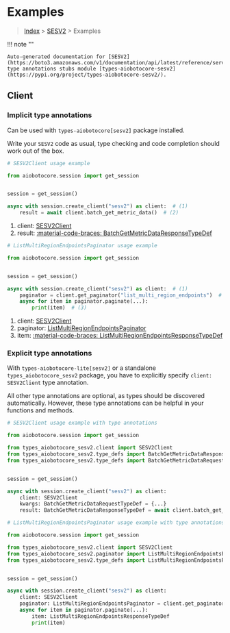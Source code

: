 # Examples

> [Index](../README.md) > [SESV2](./README.md) > Examples

!!! note ""

    Auto-generated documentation for [SESV2](https://boto3.amazonaws.com/v1/documentation/api/latest/reference/services/sesv2.html#sesv2)
    type annotations stubs module [types-aiobotocore-sesv2](https://pypi.org/project/types-aiobotocore-sesv2/).

## Client

### Implicit type annotations

Can be used with `types-aiobotocore[sesv2]` package installed.

Write your `SESV2` code as usual,
type checking and code completion should work out of the box.



```python
# SESV2Client usage example

from aiobotocore.session import get_session


session = get_session()

async with session.create_client("sesv2") as client:  # (1)
    result = await client.batch_get_metric_data()  # (2)
```

1. client: [SESV2Client](./client.md)
2. result: [:material-code-braces: BatchGetMetricDataResponseTypeDef](./type_defs.md#batchgetmetricdataresponsetypedef) 



```python
# ListMultiRegionEndpointsPaginator usage example

from aiobotocore.session import get_session


session = get_session()

async with session.create_client("sesv2") as client:  # (1)
    paginator = client.get_paginator("list_multi_region_endpoints")  # (2)
    async for item in paginator.paginate(...):
        print(item)  # (3)
```

1. client: [SESV2Client](./client.md)
2. paginator: [ListMultiRegionEndpointsPaginator](./paginators.md#listmultiregionendpointspaginator)
3. item: [:material-code-braces: ListMultiRegionEndpointsResponseTypeDef](./type_defs.md#listmultiregionendpointsresponsetypedef) 




### Explicit type annotations

With `types-aiobotocore-lite[sesv2]`
or a standalone `types_aiobotocore_sesv2` package, you have to explicitly specify
`client: SESV2Client` type annotation.

All other type annotations are optional, as types should be discovered automatically.
However, these type annotations can be helpful in your functions and methods.


```python
# SESV2Client usage example with type annotations

from aiobotocore.session import get_session

from types_aiobotocore_sesv2.client import SESV2Client
from types_aiobotocore_sesv2.type_defs import BatchGetMetricDataResponseTypeDef
from types_aiobotocore_sesv2.type_defs import BatchGetMetricDataRequestTypeDef


session = get_session()

async with session.create_client("sesv2") as client:
    client: SESV2Client
    kwargs: BatchGetMetricDataRequestTypeDef = {...}
    result: BatchGetMetricDataResponseTypeDef = await client.batch_get_metric_data(**kwargs)
```



```python
# ListMultiRegionEndpointsPaginator usage example with type annotations

from aiobotocore.session import get_session

from types_aiobotocore_sesv2.client import SESV2Client
from types_aiobotocore_sesv2.paginator import ListMultiRegionEndpointsPaginator
from types_aiobotocore_sesv2.type_defs import ListMultiRegionEndpointsResponseTypeDef


session = get_session()

async with session.create_client("sesv2") as client:
    client: SESV2Client
    paginator: ListMultiRegionEndpointsPaginator = client.get_paginator("list_multi_region_endpoints")
    async for item in paginator.paginate(...):
        item: ListMultiRegionEndpointsResponseTypeDef
        print(item)
```


